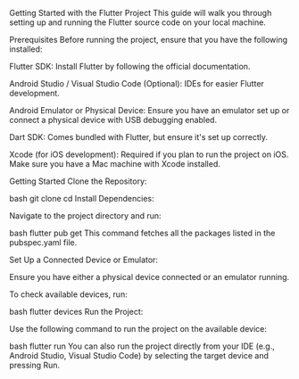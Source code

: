 Getting Started with the Flutter Project
This guide will walk you through setting up and running the Flutter source code on your local machine.

Prerequisites
Before running the project, ensure that you have the following installed:

Flutter SDK:
Install Flutter by following the official documentation.

Android Studio / Visual Studio Code (Optional):
IDEs for easier Flutter development.

Android Emulator or Physical Device:
Ensure you have an emulator set up or connect a physical device with USB debugging enabled.

Dart SDK:
Comes bundled with Flutter, but ensure it's set up correctly.

Xcode (for iOS development):
Required if you plan to run the project on iOS. Make sure you have a Mac machine with Xcode installed.

Getting Started
Clone the Repository:

bash
git clone <your-repository-url>
cd <your-project-directory>
Install Dependencies:

Navigate to the project directory and run:

bash
flutter pub get
This command fetches all the packages listed in the pubspec.yaml file.

Set Up a Connected Device or Emulator:

Ensure you have either a physical device connected or an emulator running.

To check available devices, run:

bash
flutter devices
Run the Project:

Use the following command to run the project on the available device:

bash
flutter run
You can also run the project directly from your IDE (e.g., Android Studio, Visual Studio Code) by selecting the target device and pressing Run.
